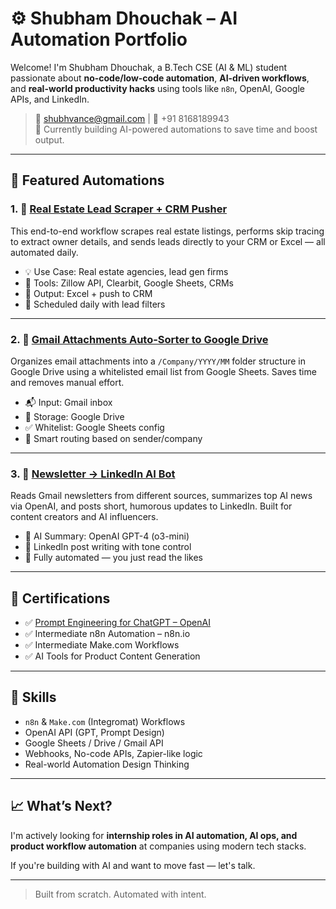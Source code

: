 # ⚙️ Shubham Dhouchak – AI Automation Portfolio

Welcome! I'm Shubham Dhouchak, a B.Tech CSE (AI & ML) student passionate about **no-code/low-code automation**, **AI-driven workflows**, and **real-world productivity hacks** using tools like `n8n`, OpenAI, Google APIs, and LinkedIn.

> 📩 [shubhvance@gmail.com](mailto:shubhvance@gmail.com) | 📱 +91 8168189943  
> 🧠 Currently building AI-powered automations to save time and boost output.  

---

## 🚀 Featured Automations

### 1. 🏡 [Real Estate Lead Scraper + CRM Pusher](https://github.com/shubham06dhouchak/AutoWorkflows/tree/main/Property%20lead%20Automation)

This end-to-end workflow scrapes real estate listings, performs skip tracing to extract owner details, and sends leads directly to your CRM or Excel — all automated daily.

- 💡 Use Case: Real estate agencies, lead gen firms
- 🔧 Tools: Zillow API, Clearbit, Google Sheets, CRMs
- 📁 Output: Excel + push to CRM
- 🔁 Scheduled daily with lead filters

---

### 2. 📂 [Gmail Attachments Auto-Sorter to Google Drive](https://github.com/shubham06dhouchak/AutoWorkflows/tree/main/Gmail%20Drive%20Sorter%20Automation)

Organizes email attachments into a `/Company/YYYY/MM` folder structure in Google Drive using a whitelisted email list from Google Sheets. Saves time and removes manual effort.

- 📬 Input: Gmail inbox
- 📂 Storage: Google Drive
- ✅ Whitelist: Google Sheets config
- 🧠 Smart routing based on sender/company

---

### 3. 📰 [Newsletter → LinkedIn AI Bot](https://github.com/shubham06dhouchak/AutoWorkflows/tree/main/Newsletter-to-linkedin%20Bot)

Reads Gmail newsletters from different sources, summarizes top AI news via OpenAI, and posts short, humorous updates to LinkedIn. Built for content creators and AI influencers.

- 🧠 AI Summary: OpenAI GPT-4 (o3-mini)
- 📝 LinkedIn post writing with tone control
- 🤖 Fully automated — you just read the likes

---

## 📜 Certifications

- ✅ [Prompt Engineering for ChatGPT – OpenAI](https://example.com)  
- ✅ Intermediate n8n Automation – n8n.io  
- ✅ Intermediate Make.com Workflows  
- ✅ AI Tools for Product Content Generation

---

## 🧰 Skills

- `n8n` & `Make.com` (Integromat) Workflows  
- OpenAI API (GPT, Prompt Design)  
- Google Sheets / Drive / Gmail API  
- Webhooks, No-code APIs, Zapier-like logic  
- Real-world Automation Design Thinking  

---

## 📈 What’s Next?

I'm actively looking for **internship roles in AI automation, AI ops, and product workflow automation** at companies using modern tech stacks.

If you're building with AI and want to move fast — let's talk.

---

> Built from scratch. Automated with intent.  
